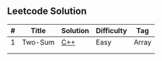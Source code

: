 ## Leetcode Solution

|  #   |   Title  |  Solution  | Difficulty| Tag |
| ---- | ---- | ---- | ----| ----|
|   1   |   Two-Sum   | [C++](https://github.com/DeepDuke/Leetcode-Solution/blob/master/Algorithms/C++/1-two-sum.cpp)     |   Easy  |   Array  |
|      |      |      |     |     |
|      |      |      |     |     |

